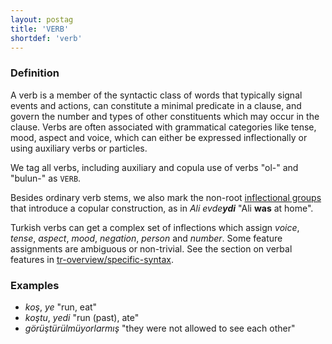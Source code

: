 ```yaml
---
layout: postag
title: 'VERB'
shortdef: 'verb'
---
```


### Definition

A verb is a member of the syntactic class of words that typically signal events and actions, 
can constitute a minimal predicate in a clause,
and govern the number and types of other constituents which may occur in the clause.
Verbs are often associated with grammatical categories like
tense, mood, aspect and voice,
which can either be expressed inflectionally or using auxiliary verbs or particles.

We tag all verbs, including auxiliary and copula use of verbs "ol-" and "bulun-" as `VERB`.

Besides ordinary verb stems, we also mark the non-root [inflectional groups](../overview/tokenization.html) that introduce a copular construction, as in _Ali evde<b>ydi</b>_ "Ali <b>was</b> at home".

Turkish verbs can get a complex set of inflections which assign _voice_, _tense_, _aspect_, _mood_, _negation_, _person_ and _number_.
Some feature assignments are ambiguous or non-trivial.
See the section on verbal features in [tr-overview/specific-syntax]().

### Examples

- _koş_, _ye_ "run, eat"
- _koştu_, _yedi_ "run (past), ate"
- _görüştürülmüyorlarmış_ "they were not allowed to see each other" 
<!-- Interlanguage links updated Ne 5. května 2024, 18:19:43 CEST -->
